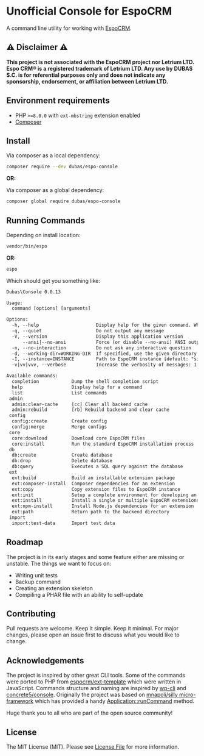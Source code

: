 # Unofficial Console for EspoCRM

A command line utility for working with [EspoCRM](https://github.com/espocrm/espocrm).

## ⚠️ Disclaimer ⚠️

**This project is not associated with the EspoCRM project nor Letrium LTD. Espo CRM® is a registered trademark of Letrium LTD. Any use by DUBAS S.C. is for referential purposes only and does not indicate any sponsorship, endorsement, or affiliation between Letrium LTD.**

## Environment requirements

* PHP `>=8.0.0` with `ext-mbstring` extension enabled
* [Composer](https://getcomposer.org/)

## Install

Via composer as a local dependency:

``` bash
composer require --dev dubas/espo-console
```

**OR:**

Via composer as a global dependency:

``` bash
composer global require dubas/espo-console
```

## Running Commands

Depending on install location:

```bash
vendor/bin/espo
```

**OR:**

```bash
espo
```

Which should get you something like:

```diff
Dubas\Console 0.0.13

Usage:
  command [options] [arguments]

Options:
  -h, --help                     Display help for the given command. When no command is given display help for the list command
  -q, --quiet                    Do not output any message
  -V, --version                  Display this application version
      --ansi|--no-ansi           Force (or disable --no-ansi) ANSI output
  -n, --no-interaction           Do not ask any interactive question
  -d, --working-dir=WORKING-DIR  If specified, use the given directory as working directory [default: "/var/www/default"]
  -I, --instance=INSTANCE        Path to EspoCRM instance [default: "site"]
  -v|vv|vvv, --verbose           Increase the verbosity of messages: 1 for normal output, 2 for more verbose output and 3 for debug

Available commands:
  completion            Dump the shell completion script
  help                  Display help for a command
  list                  List commands
 admin
  admin:clear-cache     [cc] Clear all backend cache
  admin:rebuild         [rb] Rebuild backend and clear cache
 config
  config:create         Create config
  config:merge          Merge configs
 core
  core:download         Download core EspoCRM files
  core:install          Run the standard EspoCRM installation process
 db
  db:create             Create database
  db:drop               Delete database
  db:query              Executes a SQL query against the database
 ext
  ext:build             Build an installable extension package
  ext:composer-install  Composer dependencies for an extension
  ext:copy              Copy extension files to EspoCRM instance
  ext:init              Setup a complete environment for developing an extension
  ext:install           Install a single or multiple EspoCRM extensions
  ext:npm-install       Install Node.js dependencies for an extension
  ext:path              Return path to the backend directory
 import
  import:test-data      Import test data
```

## Roadmap

The project is in its early stages and some feature either are missing or unstable. The things we want to focus on:

* Writing unit tests
* Backup command
* Creating an extension skeleton
* Compiling a PHAR file with an ability to self-update

## Contributing

Pull requests are welcome. Keep it simple. Keep it minimal. For major changes, please open an issue first to discuss what you would like to change.

## Acknowledgements

The project is inspired by other great CLI tools. Some of the commands were ported to PHP from [espocrm/ext-template](https://github.com/espocrm/ext-template) which were written in JavaScript. Commands structure and naming are inspired by [wp-cli](https://github.com/wp-cli/wp-cli) and [concrete5/console](https://github.com/concretecms/console). Originally the project was based on [mnapoli/silly micro-framework](https://github.com/mnapoli/silly) which has provided a handy [Application::runCommand](https://github.com/mnapoli/silly/blob/1.8.0/src/Application.php#L165) method.

Huge thank you to all who are part of the open source community!

## License

The MIT License (MIT). Please see [License File](LICENSE) for more information.
